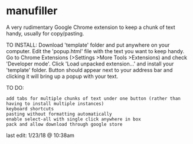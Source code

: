 # manufiller
A very rudimentary Google Chrome extension to keep a chunk of text handy, usually for copy/pasting.

TO INSTALL: Download 'template' folder and put anywhere on your computer. Edit the 'popup.html' file with the text you want to keep handy. Go to Chrome Extensions (>Settings >More Tools >Extensions) and check 'Developer mode'. Click 'Load unpacked extension...' and install your 'template' folder. Button should appear next to your address bar and clicking it will bring up a popup with your text.

TO DO:

	add tabs for multiple chunks of text under one button (rather than having to install multiple instances)
	keyboard shortcuts
	pasting without formatting automatically
	enable select-all with single click anywhere in box
	pack and allow download through google store

last edit: 1/23/18 @ 10:38am
